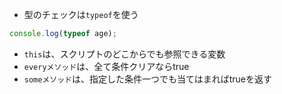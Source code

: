 + 型のチェックは`typeof`を使う
```js
console.log(typeof age);
```
+ `this`は、スクリプトのどこからでも参照できる変数
+ `everyメソッド`は、全て条件クリアならtrue
+ `someメソッド`は、指定した条件一つでも当てはまればtrueを返す